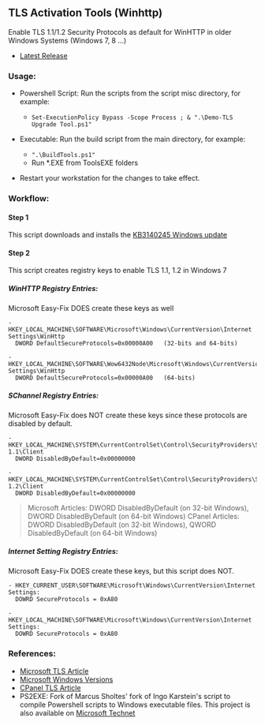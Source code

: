 ## TLS Activation Tools (Winhttp)
Enable TLS 1.1/1.2 Security Protocols as default for WinHTTP in older Windows Systems (Windows 7, 8 ...)

 - [Latest Release](https://github.com/mmaysami/Winhttp-TLS/releases/latest)

### Usage: 
 - Powershell Script: Run the scripts from the script misc directory, for example:
   - ``` Set-ExecutionPolicy Bypass -Scope Process ; & ".\Demo-TLS Upgrade Tool.ps1" ```
 - Executable: Run the build script from the main directory, for example:
   - ``` ".\BuildTools.ps1" ```
   - Run *.EXE from ToolsEXE folders

 - Restart your workstation for the changes to take effect.


### Workflow:
#### Step 1 
This script downloads and installs the [KB3140245 Windows update](http://www.catalog.update.microsoft.com/search.aspx?q=kb3140245)
 
 
#### Step 2
This script creates registry keys to enable TLS 1.1, 1.2 in Windows 7


##### WinHTTP Registry Entries: 
Microsoft Easy-Fix DOES create these keys as well
```
- HKEY_LOCAL_MACHINE\SOFTWARE\Microsoft\Windows\CurrentVersion\Internet Settings\WinHttp
  DWORD DefaultSecureProtocols=0x00000A00	(32-bits and 64-bits)

- HKEY_LOCAL_MACHINE\SOFTWARE\Wow6432Node\Microsoft\Windows\CurrentVersion\Internet Settings\WinHttp
  DWORD DefaultSecureProtocols=0x00000A00	(64-bits)
```

##### SChannel Registry Entries: 
Microsoft Easy-Fix does NOT create these keys since these protocols are disabled by default.
```
- HKEY_LOCAL_MACHINE\SYSTEM\CurrentControlSet\Control\SecurityProviders\SCHANNEL\Protocols\TLS 1.1\Client 
  DWORD DisabledByDefault=0x00000000

- HKEY_LOCAL_MACHINE\SYSTEM\CurrentControlSet\Control\SecurityProviders\SCHANNEL\Protocols\TLS 1.2\Client
  DWORD DisabledByDefault=0x00000000
```  
 > Microsoft Articles: DWORD DisabledByDefault (on 32-bit Windows), DWORD DisabledByDefault (on 64-bit Windows)
 > CPanel Articles:     DWORD DisabledByDefault (on 32-bit Windows), QWORD DisabledByDefault (on 64-bit Windows)


##### Internet Setting Registry Entries: 
Microsoft Easy-Fix DOES create these keys, but this script does NOT.
```
- HKEY_CURRENT_USER\SOFTWARE\Microsoft\Windows\CurrentVersion\Internet Settings:	
  DOWRD SecureProtocols = 0xA80

- HKEY_LOCAL_MACHINE\SOFTWARE\Microsoft\Windows\CurrentVersion\Internet Settings:	
  DOWRD SecureProtocols = 0xA80
```


### References: 
 - [Microsoft TLS Article](https://support.microsoft.com/en-us/help/3140245/update-to-enable-tls-1-1-and-tls-1-2-as-default-secure-protocols-in-wi)
 - [Microsoft Windows Versions](https://docs.microsoft.com/en-us/windows/desktop/sysinfo/operating-system-version)
 - [CPanel TLS Article](https://documentation.cpanel.net/display/CKB/How+to+Configure+Microsoft+Windows+7+to+use+TLS+Version+1.2)
 - PS2EXE: Fork of Marcus Sholtes' fork of Ingo Karstein's script to compile Powershell scripts to Windows executable files. This project is also available on [Microsoft Technet](https://gallery.technet.microsoft.com/scriptcenter/PS2EXE-GUI-Convert-9b4b0493/view/Discussions#content)
